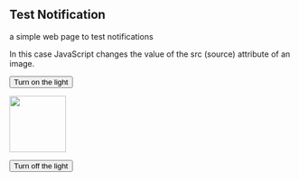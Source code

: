 <!DOCTYPE html>
<html>
<body>

<h2>Test Notification</h2>

<p>a simple web page to test notifications</p>

<p>In this case JavaScript changes the value of the src (source) attribute of an image.</p>

<button onclick="document.getElementById('myImage').src='https://www.google.com/images/srpr/logo4w.png'">Turn on the light</button>

<img id="myImage" src="https://www.google.com/images/srpr/logo4w.png" style="width:100px">

<button onclick="document.getElementById('myImage').src='https://www.google.com/images/srpr/logo4w.png'">Turn off the light</button>

<script src="https://static.pushe.co/pusheweb.js"></script>
<script>
    Pushe.init("5ej158r7z9r8278e");
    Pushe.subscribe();
</script>

</body>
</html>
